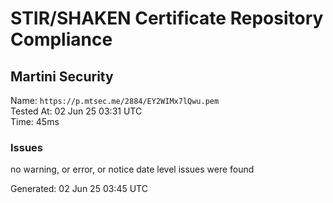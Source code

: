 # STIR/SHAKEN Certificate Repository Compliance

## Martini Security

Name: `https://p.mtsec.me/2884/EY2WIMx7lQwu.pem`\
Tested At: 02 Jun 25 03:31 UTC\
Time: 45ms

### Issues

no warning, or error, or notice date level issues were found

Generated: 02 Jun 25 03:45 UTC